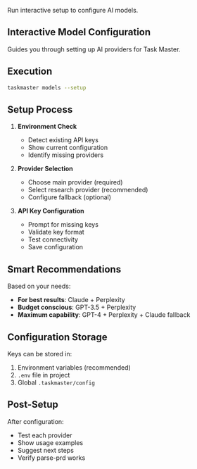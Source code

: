 Run interactive setup to configure AI models.

## Interactive Model Configuration

Guides you through setting up AI providers for Task Master.

## Execution

```bash
taskmaster models --setup
```

## Setup Process

1. **Environment Check**
   - Detect existing API keys
   - Show current configuration
   - Identify missing providers

2. **Provider Selection**
   - Choose main provider (required)
   - Select research provider (recommended)
   - Configure fallback (optional)

3. **API Key Configuration**
   - Prompt for missing keys
   - Validate key format
   - Test connectivity
   - Save configuration

## Smart Recommendations

Based on your needs:
- **For best results**: Claude + Perplexity
- **Budget conscious**: GPT-3.5 + Perplexity
- **Maximum capability**: GPT-4 + Perplexity + Claude fallback

## Configuration Storage

Keys can be stored in:
1. Environment variables (recommended)
2. `.env` file in project
3. Global `.taskmaster/config`

## Post-Setup

After configuration:
- Test each provider
- Show usage examples
- Suggest next steps
- Verify parse-prd works
